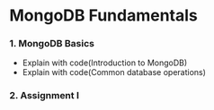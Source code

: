 # MongoDB Fundamentals
### 1. MongoDB Basics
- Explain with code(Introduction to MongoDB)
- Explain with code(Common database operations)
### 2. Assignment I
